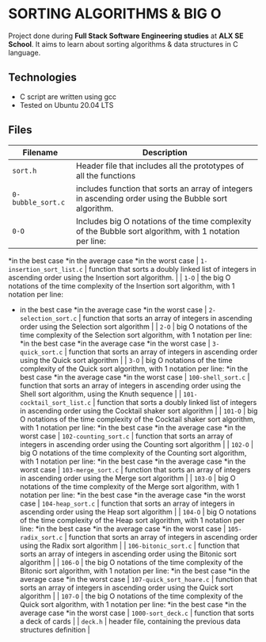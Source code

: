 # SORTING ALGORITHMS & BIG O

Project done during **Full Stack Software Engineering studies** at **ALX SE School**.
It aims to learn about sorting algorithms & data structures in C language.

## Technologies
* C script are written using gcc
* Tested on Ubuntu 20.04 LTS

## Files

| Filename | Description |
| -------- | ----------- |
| `sort.h` | Header file that includes all the prototypes of all the functions |
| `0-bubble_sort.c` | includes function that sorts an array of integers in ascending order using the Bubble sort algorithm. |
| `0-O` | Includes big O notations of the time complexity of the Bubble sort algorithm, with 1 notation per line:
*in the best case
*in the average case
*in the worst case
| `1-insertion_sort_list.c` | function that sorts a doubly linked list of integers in ascending order using the Insertion sort algorithm. |
| `1-O` | the big O notations of the time complexity of the Insertion sort algorithm, with 1 notation per line:
* in the best case
*in the average case
*in the worst case
| `2-selection_sort.c` | function that sorts an array of integers in ascending order using the Selection sort algorithm |
| `2-O` | big O notations of the time complexity of the Selection sort algorithm, with 1 notation per line:
*in the best case
*in the average case
*in the worst case
| `3-quick_sort.c` | function that sorts an array of integers in ascending order using the Quick sort algorithm |
| `3-O` |  big O notations of the time complexity of the Quick sort algorithm, with 1 notation per line:
*in the best case
*in the average case
*in the worst case
| `100-shell_sort.c` | function that sorts an array of integers in ascending order using the Shell sort algorithm, using the Knuth sequence |
| `101-cocktail_sort_list.c` | function that sorts a doubly linked list of integers in ascending order using the Cocktail shaker sort algorithm |
| `101-O` |  big O notations of the time complexity of the Cocktail shaker sort algorithm, with 1 notation per line:
*in the best case
*in the average case
*in the worst case 
| `102-counting_sort.c` | function that sorts an array of integers in ascending order using the Counting sort algorithm |
| `102-O` | big O notations of the time complexity of the Counting sort algorithm, with 1 notation per line:
*in the best case
*in the average case
*in the worst case
| `103-merge_sort.c` | function that sorts an array of integers in ascending order using the Merge sort algorithm |
| `103-O` | big O notations of the time complexity of the Merge sort algorithm, with 1 notation per line:
*in the best case
*in the average case
*in the worst case
| `104-heap_sort.c` | function that sorts an array of integers in ascending order using the Heap sort algorithm |
| `104-O` |  big O notations of the time complexity of the Heap sort algorithm, with 1 notation per line:
*in the best case
*in the average case
*in the worst case
| `105-radix_sort.c` | function that sorts an array of integers in ascending order using the Radix sort algorithm |
| `106-bitonic_sort.c` | function that sorts an array of integers in ascending order using the Bitonic sort algorithm |
| `106-O` | the big O notations of the time complexity of the Bitonic sort algorithm, with 1 notation per line:
*in the best case
*in the average case
*in the worst case
| `107-quick_sort_hoare.c` | function that sorts an array of integers in ascending order using the Quick sort algorithm |
| `107-O` | the big O notations of the time complexity of the Quick sort algorithm, with 1 notation per line:
*in the best case
*in the average case
*in the worst case
| `1000-sort_deck.c` | function that sorts a deck of cards |
| `deck.h` | header file, containing the previous data structures definition |
